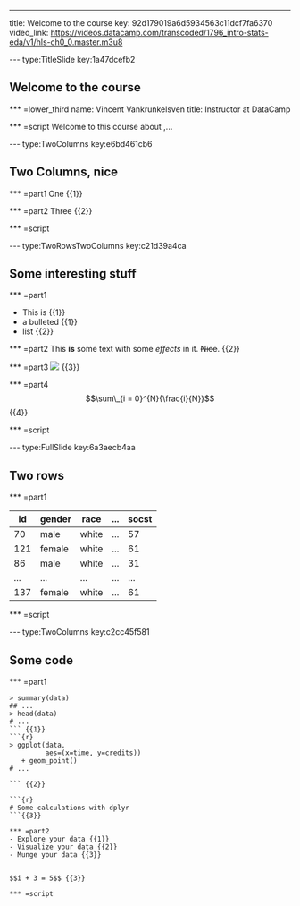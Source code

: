 ---
title: Welcome to the course
key: 92d179019a6d5934563c11dcf7fa6370
video_link: https://videos.datacamp.com/transcoded/1796_intro-stats-eda/v1/hls-ch0_0.master.m3u8

--- type:TitleSlide key:1a47dcefb2
## Welcome to the course


*** =lower_third
name: Vincent Vankrunkelsven
title: Instructor at DataCamp

*** =script
Welcome to this course about ,...


--- type:TwoColumns key:e6bd461cb6
## Two Columns, nice

*** =part1
One {{1}}

*** =part2
Three {{2}}

*** =script



--- type:TwoRowsTwoColumns key:c21d39a4ca
## Some interesting stuff

*** =part1
- This is {{1}}
- a bulleted {{1}}
- list {{2}}

*** =part2
This **is** some text with some _effects_ in it. ~~Nice~~. {{2}}

*** =part3
![](http://s3.amazonaws.com/assets.datacamp.com/production/course_3555/datasets/test_screenshot.png) {{3}}

*** =part4
$$\sum\_{i = 0}^{N}{\frac{i}{N}}$$ {{4}}

*** =script



--- type:FullSlide key:6a3aecb4aa
## Two rows

*** =part1

| id  |  gender | race  |  ... | socst |
|-----|---------|-------|------|-------|
| 70  | male    | white |  ... | 57    |
| 121 | female  | white |  ... | 61    |
| 86  | male    | white |  ... | 31    |
| ... | ...     | ...   |  ... | ...   |
| 137 | female  | white |  ... | 61    | {{1}}


*** =script



--- type:TwoColumns key:c2cc45f581
## Some code

*** =part1
```{r}
> summary(data)
## ...
> head(data)
# ...
``` {{1}}
```{r}
> ggplot(data, 
         aes=(x=time, y=credits))
   + geom_point()
# ...

``` {{2}}

```{r}
# Some calculations with dplyr
```{{3}}

*** =part2
- Explore your data {{1}}
- Visualize your data {{2}}
- Munge your data {{3}}


$$i + 3 = 5$$ {{3}}

*** =script


